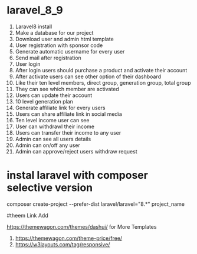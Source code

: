 # laravel_8_9

1. Laravel8 install
2. Make a database for our project
3. Download user and admin html template
4. User registration with sponsor code
5. Generate automatic username for every user
6. Send mail after registration
7. User login
8. After login users should purchase a product and activate their account
9. After activate users can see other option of their dashboard
10. Like their ten level members, direct group, generation group, total group
11. They can see which member are activated
12. Users can update their account
13. 10 level generation plan
14. Generate affiliate link for every users
15. Users can share affiliate link in social media
16. Ten level income user can see
17. User can withdrawl their income
18. Users can transfer their income to any user
19. Admin can see all users details
20. Admin can on/off any user
21. Admin can approve/reject users withdraw request
# instal laravel with composer selective version
composer create-project --prefer-dist laravel/laravel="8.*" project_name

#theem Link Add

https://themewagon.com/themes/dashui/
for More Templates
1) https://themewagon.com/theme-price/free/
2) https://w3layouts.com/tag/responsive/
